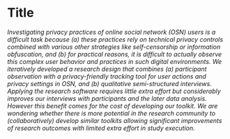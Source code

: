 # Title #

_Investigating privacy practices of online social network (OSN) users is a difficult task because (a) these practices rely on technical privacy controls combined with various other strategies like self-censorship or information obfuscation, and (b) for practical reasons, it is difficult to actually observe this complex user behavior and practices in such digital environments. We iteratively developed a research design that combines (a) participant observation with a privacy-friendly tracking tool for user actions and privacy settings in OSN, and (b) qualitative semi-structured interviews. Applying the research software requires little extra effort but considerably improves our interviews with participants and the later data analysis. However this benefit comes for the cost of developing our toolkit. We are wondering whether there is more potential in the research community to (collaboratively) develop similar toolkits allowing significant improvements of research outcomes with limited extra effort in study execution._
